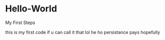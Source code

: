 # Hello-World
My First Steps

this is my first code if u can call it that lol he ho 
persistance pays hopefully 
